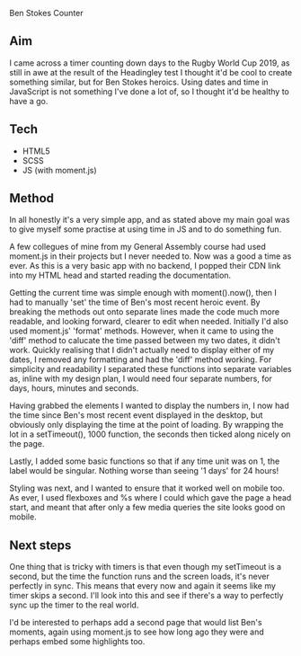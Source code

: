 Ben Stokes Counter

<h2>Aim</h2>

I came across a timer counting down days to the Rugby World Cup 2019, as still in awe at the result of the Headingley test I thought it'd be cool to create something similar, but for Ben Stokes heroics. Using dates and time in JavaScript is not something I've done a lot of, so I thought it'd be healthy to have a go. 


<h2> Tech </h2>
  <ul>
  <li>HTML5</li>
  <li>SCSS</li>
  <li>JS (with moment.js)</li>
  </ul>




<h2>Method</h2>
<p>In all honestly it's a very simple app, and as stated above my main goal was to give myself some practise at using time in JS and to do something fun. </p>
<p>A few collegues of mine from my General Assembly course had used moment.js in their projects but I never needed to. Now was a good a time as ever. As this is a very basic app with no backend, I popped their CDN link into my HTML head and started reading the documentation. </p>
<p>Getting the current time was simple enough with moment().now(), then I had to manually 'set' the time of Ben's most recent heroic event. By breaking the methods out onto separate lines made the code much more readable, and looking forward, clearer to edit when needed. Initially I'd also used moment.js' 'format' methods. However, when it came to using the 'diff' method to calucate the time passed between my two dates, it didn't work. Quickly realising that I didn't actually need to display either of my dates, I removed any formatting and had the 'diff' method working. For simplicity and readability I separated these functions into separate variables as, inline with my design plan, I would need four separate numbers, for days, hours, minutes and seconds. </p>



<p> Having grabbed the elements I wanted to display the numbers in, I now had the time since Ben's most recent event displayed in the desktop, but obviously only displaying the time at the point of loading. By wrapping the lot in a setTimeout(), 1000 function, the seconds then ticked along nicely on the page. </p>
<p> Lastly, I added some basic functions so that if any time unit was on 1, the label would be singular. Nothing worse than seeing '1 days' for 24 hours! </p>



<p> Styling was next, and I wanted to ensure that it worked well on mobile too. As ever, I used flexboxes and %s where I could which gave the page a head start, and meant that after only a few media queries the site looks good on mobile.</p>


<h2> Next steps </h2>
<p> One thing that is tricky with timers is that even though my setTimeout is a second, but the time the function runs and the screen loads, it's never perfectly in sync. This means that every now and again it seems like my timer skips a second. I'll look into this and see if there's a way to perfectly sync up the timer to the real world. </p>
<p>I'd be interested to perhaps add a second page that would list Ben's moments, again using moment.js to see how long ago they were and perhaps embed some highlights too.</p>


